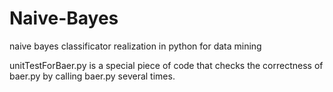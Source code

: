 # Naive-Bayes
naive bayes classificator realization in python for data mining

unitTestForBaer.py is a special piece of code that checks the correctness of baer.py
by calling baer.py several times.
